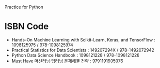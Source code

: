Practice for Python

# ISBN Code
- Hands-On Machine Learning with Scikit-Learn, Keras, and TensorFlow : 1098125975 / 978-1098125974
- Practical Statistics for Data Scientists : 149207294X / 978-1492072942
- Python Data Science Handbook : 1098121228 / 978-1098121228
- Must Have 머신러닝·딥러닝 문제해결 전략 : 9791191905076

